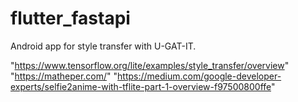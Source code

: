 # flutter_fastapi

Android app for style transfer with U-GAT-IT.

"https://www.tensorflow.org/lite/examples/style_transfer/overview"
"https://matheper.com/"
"https://medium.com/google-developer-experts/selfie2anime-with-tflite-part-1-overview-f97500800ffe"